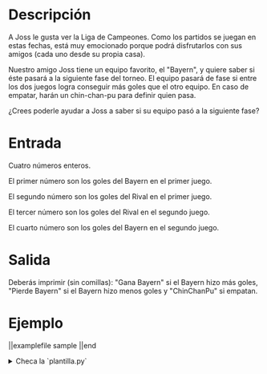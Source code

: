 # Descripción

A Joss le gusta ver la Liga de Campeones. Como los partidos se juegan en estas fechas, está muy emocionado porque podrá disfrutarlos con sus amigos (cada uno desde su propia casa).

Nuestro amigo Joss tiene un equipo favorito, el "Bayern", y quiere saber si éste pasará a la siguiente fase del torneo.
El equipo pasará de fase si entre los dos juegos logra conseguir más goles que el otro equipo. En caso de empatar, harán un chin-chan-pu para definir quien pasa.

¿Crees poderle ayudar a Joss a saber si su equipo pasó a la siguiente fase?

# Entrada

Cuatro números enteros.

El primer número son los goles del Bayern en el primer juego.

El segundo número son los goles del Rival en el primer juego.

El tercer número son los goles del Rival en el segundo juego.

El cuarto número son los goles del Bayern en el segundo juego.

# Salida

Deberás imprimir (sin comillas): "Gana Bayern" si el Bayern hizo más goles, "Pierde Bayern" si el Bayern hizo menos goles y "ChinChanPu" si empatan.

# Ejemplo

||examplefile
sample
||end

<details><summary>Checa la `plantilla.py`</summary>

{{plantilla.py}}

</details>